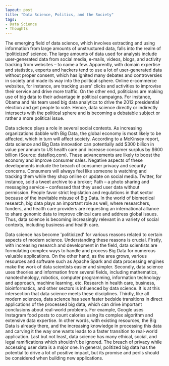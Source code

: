 ```yaml
---
layout: post
title: "Data Science, Politics, and the Society"
tags:
- Data Science
- Thoughts
---
```


The emerging field of data science, which involves extracting and using information from large amounts of unstructured data, falls into the realm of 'politicized' science. The large amounts of data used for analysis include user-generated data from social media, e-mails, videos, blogs, and activity tracking from websites – to name a few. Apparently, with domain expertise and statistics, experts and hackers tend to use a lot of user-generated data without proper consent, which has ignited many debates and controversies in society and made its way into the political sphere. Online e-commerce websites, for instance, are tracking users' clicks and activities to improvise their service and drive more traffic. On the other end, politicians are making use of big data to their advantage in political campaigns. For instance, Obama and his team used big data analytics to drive the 2012 presidential election and get people to vote. Hence, data science directly or indirectly intersects with the political sphere and is becoming a debatable subject or rather a more political issue.

Data science plays a role in several social contexts. As increasing organizations dabble with Big Data, the global economy is most likely to be affected, which in turn will affect society. According to a McKinsey report, data science and Big Data innovation can potentially add $300 billion in value per annum to US health care and increase consumer surplus by $600 billion (Source: datafloq.com). These advancements are likely to boost the economy and improve consumer sales. Negative aspects of these developments include the breach of consumer privacy and security concerns. Consumers will always feel like someone is watching and tracking them while they shop online or update on social media. Twitter, for instance, sold a tweet archive to a broker; Path – a photo sharing and messaging service – confessed that they used user data without permission. People favor strict legislation and regulations in that sector because of the inevitable misuse of Big Data. In the world of biomedical research, big data plays an important role as well, where researchers, funders, and health care providers are requesting an international alliance to share genomic data to improve clinical care and address global issues. Thus, data science is becoming increasingly relevant in a variety of social contexts, including business and health care.

Data science has become 'politicized' for various reasons related to certain aspects of modern science. Understanding these reasons is crucial. Firstly, with increasing research and development in the field, data scientists are formulating complex ways to handle and process Big Data for numerous valuable applications. On the other hand, as the area grows, various resources and software such as Apache Spark and data processing engines make the work of data scientists easier and simpler. Secondly, data science uses theories and information from several fields, including mathematics, nanotechnology, robotics, computer programming, information technology and approach, machine learning, etc. Research in health care, business, bioinformatics, and other sectors is influenced by data science. It is at this intersection that data science meets these disciplines. Thirdly, like all modern sciences, data science has seen faster bedside transitions in direct applications of the processed big data, which can drive important conclusions about real-world problems. For example, Google uses Instagram food posts to count calories using its complex algorithm and extensive data expertise. In other words, with existing resources, the Big Data is already there, and the increasing knowledge in processing this data and carving it the way one wants leads to a faster transition to real-world application. Last but not least, data science has many ethical, social, and legal ramifications which shouldn't be ignored. The breach of privacy while accessing user data is a major one. In general, politized big data has the potential to drive a lot of positive impact, but its promise and perils should be considered when building new applications. 